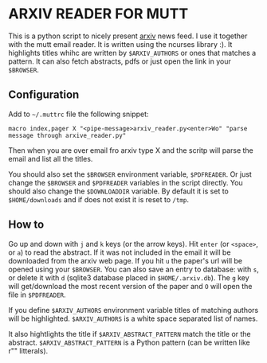ARXIV READER FOR MUTT
=====================

This is a python script to nicely present [arxiv](http://arxiv.org/) news feed.
I use it together with the mutt email reader.  It is written using the ncurses
library :).  It highlights titles whihc are written by ``$ARXIV_AUTHORS`` or
ones that matches a pattern.  It can also fetch abstracts, pdfs or just open
the link in your ``$BROWSER``.

Configuration
-------------

Add to `~/.muttrc` file the following snippet:
```
macro index,pager X "<pipe-message>arxiv_reader.py<enter>Wo" "parse message through arxive_reader.py"
```

Then when you are over email fro arxiv type X and the scritp will parse the
email and list all the titles.

You should also set the ``$BROWSER`` environment variable, ``$PDFREADER``.  Or
just change the ``$BROWSER`` and ``$PDFREADER`` variables in the script
directly.  You should also change the ``$DOWNLOADDIR`` variable.  By default
it is set to ``$HOME/downloads`` and if does not exist it is reset to
``/tmp``.

How to
------

Go up and down with ``j`` and ``k`` keys (or the arrow keys).  Hit ``enter``
(or ``<space>``, or ``a``) to read the abstract.  If it was not included in the
email it will be downloaded from the arxiv web page.  If you hit ``u`` the
paper's url will be opened using your ``$BROWSER``.  You can also save an entry to
database: with ``s``, or delete it with ``d`` (sqlite3 database placed in 
``$HOME/.arxiv.db``).  The ``g`` key will get/download the most recent version
of the paper and ``O`` will open the file in ``$PDFREADER``.

If you define ``$ARXIV_AUTHORS`` environment variable titles of matching authors
will be highlighted. ``$ARXIV_AUTHORS`` is a white space separated list of names.

It also hightlights the title if ``$ARXIV_ABSTRACT_PATTERN`` match the title
or the abstract.  ``$ARXIV_ABSTRACT_PATTERN`` is a Python pattern (can be
written like r"" litterals).
